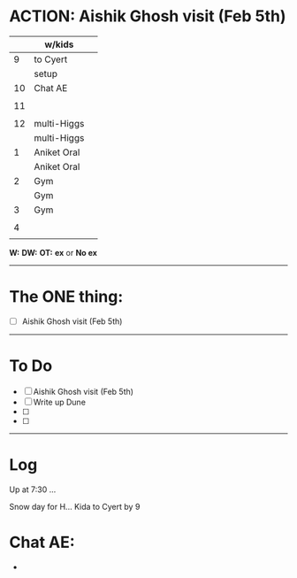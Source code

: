 # ACTION:  Aishik Ghosh visit (Feb 5th)

|     | w/kids      |     |
| --- | ----------- | --- |
| 9   | to Cyert    |     |
|     | setup       |     |
| 10  | Chat AE     |     |
|     |             |     |
| 11  |             |     |
|     |             |     |
| 12  | multi-Higgs |     |
|     | multi-Higgs |     |
| 1   | Aniket Oral |     |
|     | Aniket Oral |     |
| 2   | Gym         |     |
|     | Gym         |     |
| 3   | Gym         |     |
|     |             |     |
| 4   |             |     |
|     |             |     |

**W:**
**DW:**
**OT:**
**ex** or **No ex**

---
# The ONE thing: 
- [ ]  Aishik Ghosh visit (Feb 5th)

---
# To Do

- [ ]  Aishik Ghosh visit (Feb 5th)
- [ ]  Write up Dune
- [ ] 
- [ ] 

---

# Log

Up at 7:30 ... 

Snow day for H... Kida to Cyert by 9

# Chat AE: 
- 
